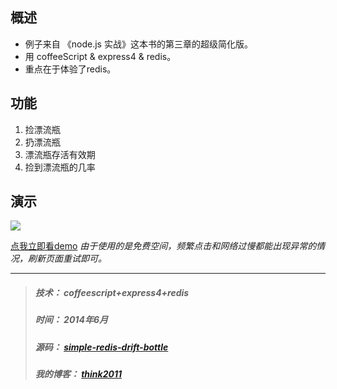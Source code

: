 
## 概述
* 例子来自 《node.js 实战》这本书的第三章的超级简化版。
* 用 coffeeScript & express4 & redis。
* 重点在于体验了redis。

## 功能
1. 捡漂流瓶
2. 扔漂流瓶
3. 漂流瓶存活有效期
4. 捡到漂流瓶的几率


## 演示
![](http://think2011.qiniudn.com/simple-redis-drift-bottle-1.png)


[点我立即看demo](http://simple-redis-drift-bottle-c9-think2011.c9.io/)
*由于使用的是免费空间，频繁点击和网络过慢都能出现异常的情况，刷新页面重试即可。*

---
> ##### 技术： coffeescript+express4+redis
> ##### 时间： 2014年6月
> ##### 源码： [simple-redis-drift-bottle](https://github.com/think2011/simple-redis-drift-bottle.git)
> ##### 我的博客： [think2011](http://think2011.github.io/)
